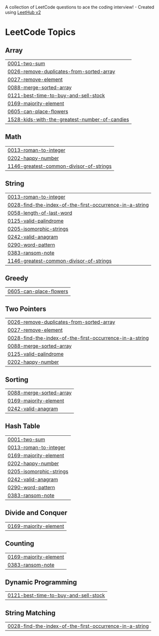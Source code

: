A collection of LeetCode questions to ace the coding interview! - Created using [LeetHub v2](https://github.com/arunbhardwaj/LeetHub-2.0)
<!---LeetCode Topics Start-->
# LeetCode Topics
## Array
|  |
| ------- |
| [0001-two-sum](https://github.com/consguic/LeetCode/tree/master/0001-two-sum) |
| [0026-remove-duplicates-from-sorted-array](https://github.com/consguic/LeetCode/tree/master/0026-remove-duplicates-from-sorted-array) |
| [0027-remove-element](https://github.com/consguic/LeetCode/tree/master/0027-remove-element) |
| [0088-merge-sorted-array](https://github.com/consguic/LeetCode/tree/master/0088-merge-sorted-array) |
| [0121-best-time-to-buy-and-sell-stock](https://github.com/consguic/LeetCode/tree/master/0121-best-time-to-buy-and-sell-stock) |
| [0169-majority-element](https://github.com/consguic/LeetCode/tree/master/0169-majority-element) |
| [0605-can-place-flowers](https://github.com/consguic/LeetCode/tree/master/0605-can-place-flowers) |
| [1528-kids-with-the-greatest-number-of-candies](https://github.com/consguic/LeetCode/tree/master/1528-kids-with-the-greatest-number-of-candies) |
## Math
|  |
| ------- |
| [0013-roman-to-integer](https://github.com/consguic/LeetCode/tree/master/0013-roman-to-integer) |
| [0202-happy-number](https://github.com/consguic/LeetCode/tree/master/0202-happy-number) |
| [1146-greatest-common-divisor-of-strings](https://github.com/consguic/LeetCode/tree/master/1146-greatest-common-divisor-of-strings) |
## String
|  |
| ------- |
| [0013-roman-to-integer](https://github.com/consguic/LeetCode/tree/master/0013-roman-to-integer) |
| [0028-find-the-index-of-the-first-occurrence-in-a-string](https://github.com/consguic/LeetCode/tree/master/0028-find-the-index-of-the-first-occurrence-in-a-string) |
| [0058-length-of-last-word](https://github.com/consguic/LeetCode/tree/master/0058-length-of-last-word) |
| [0125-valid-palindrome](https://github.com/consguic/LeetCode/tree/master/0125-valid-palindrome) |
| [0205-isomorphic-strings](https://github.com/consguic/LeetCode/tree/master/0205-isomorphic-strings) |
| [0242-valid-anagram](https://github.com/consguic/LeetCode/tree/master/0242-valid-anagram) |
| [0290-word-pattern](https://github.com/consguic/LeetCode/tree/master/0290-word-pattern) |
| [0383-ransom-note](https://github.com/consguic/LeetCode/tree/master/0383-ransom-note) |
| [1146-greatest-common-divisor-of-strings](https://github.com/consguic/LeetCode/tree/master/1146-greatest-common-divisor-of-strings) |
## Greedy
|  |
| ------- |
| [0605-can-place-flowers](https://github.com/consguic/LeetCode/tree/master/0605-can-place-flowers) |
## Two Pointers
|  |
| ------- |
| [0026-remove-duplicates-from-sorted-array](https://github.com/consguic/LeetCode/tree/master/0026-remove-duplicates-from-sorted-array) |
| [0027-remove-element](https://github.com/consguic/LeetCode/tree/master/0027-remove-element) |
| [0028-find-the-index-of-the-first-occurrence-in-a-string](https://github.com/consguic/LeetCode/tree/master/0028-find-the-index-of-the-first-occurrence-in-a-string) |
| [0088-merge-sorted-array](https://github.com/consguic/LeetCode/tree/master/0088-merge-sorted-array) |
| [0125-valid-palindrome](https://github.com/consguic/LeetCode/tree/master/0125-valid-palindrome) |
| [0202-happy-number](https://github.com/consguic/LeetCode/tree/master/0202-happy-number) |
## Sorting
|  |
| ------- |
| [0088-merge-sorted-array](https://github.com/consguic/LeetCode/tree/master/0088-merge-sorted-array) |
| [0169-majority-element](https://github.com/consguic/LeetCode/tree/master/0169-majority-element) |
| [0242-valid-anagram](https://github.com/consguic/LeetCode/tree/master/0242-valid-anagram) |
## Hash Table
|  |
| ------- |
| [0001-two-sum](https://github.com/consguic/LeetCode/tree/master/0001-two-sum) |
| [0013-roman-to-integer](https://github.com/consguic/LeetCode/tree/master/0013-roman-to-integer) |
| [0169-majority-element](https://github.com/consguic/LeetCode/tree/master/0169-majority-element) |
| [0202-happy-number](https://github.com/consguic/LeetCode/tree/master/0202-happy-number) |
| [0205-isomorphic-strings](https://github.com/consguic/LeetCode/tree/master/0205-isomorphic-strings) |
| [0242-valid-anagram](https://github.com/consguic/LeetCode/tree/master/0242-valid-anagram) |
| [0290-word-pattern](https://github.com/consguic/LeetCode/tree/master/0290-word-pattern) |
| [0383-ransom-note](https://github.com/consguic/LeetCode/tree/master/0383-ransom-note) |
## Divide and Conquer
|  |
| ------- |
| [0169-majority-element](https://github.com/consguic/LeetCode/tree/master/0169-majority-element) |
## Counting
|  |
| ------- |
| [0169-majority-element](https://github.com/consguic/LeetCode/tree/master/0169-majority-element) |
| [0383-ransom-note](https://github.com/consguic/LeetCode/tree/master/0383-ransom-note) |
## Dynamic Programming
|  |
| ------- |
| [0121-best-time-to-buy-and-sell-stock](https://github.com/consguic/LeetCode/tree/master/0121-best-time-to-buy-and-sell-stock) |
## String Matching
|  |
| ------- |
| [0028-find-the-index-of-the-first-occurrence-in-a-string](https://github.com/consguic/LeetCode/tree/master/0028-find-the-index-of-the-first-occurrence-in-a-string) |
<!---LeetCode Topics End-->